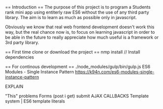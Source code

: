 == Introduction == 
The purpose of this project is to program a Students rank mini app using entiterly raw ES6 without the use
of any third party library. The aim is to learn as much as possible only in javascript.

Obviously we know that real web frontend development doesn't work this way, but the real chance now is, to 
focus on learning javascript in order to be able in the future to really appreciate how much useful is a framework or 3rd party library.


== First time clone or download the project == 
nmp install // Install dependencies


== For continous development == 
./node_modules/gulp/bin/gulp.js
ES6 Modules - Single Instance Pattern https://k94n.com/es6-modules-single-instance-pattern





EXPLAIN

"This" problems
Forms (post i get) submit
AJAX
CALLBACKS
Template system | ES6 template literals

